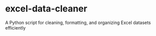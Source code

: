 # excel-data-cleaner
A Python script for cleaning, formatting, and organizing Excel datasets efficiently
